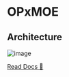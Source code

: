# OPxMOE

## Architecture

![image](https://github.com/user-attachments/assets/51d46ad4-5f4e-48f4-bad0-74e263edab75)

[Read Docs 🔖](https://ankushpes.notion.site/Single-Cell-Perturbations-f0a2413a4fd340b6ada2da4c0f8c14f3?pvs=4)